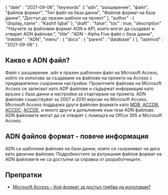 {
  "date" : "2021-09-06",
  "keywords" :[ "adn", "разширение", "файл", "файлов формат", "Тип файл на база данни", "Файлов формат на база данни", "Достъп до празен шаблон на проект" ],
  "author" : {
    "display_name" : "Kashif Iqbal"
},
  "draft" : "false",
  "toc" : true,
  "description" :"Научете за файловия формат ADN и API, които могат да създават и отварят ADN файлове.",
  "title" :"ADN – Alpha Five файл с база данни",
  "linktitle" : "ADN",
  "menu" : {
    "docs" : {
      "parent" : "database"
}
},
  "lastmod" : "2021-09-06"
}

## Какво е ADN файл?

Файл с разширение .adn е празен шаблонен файл на Microsoft Access, който се използва за създаване на файлове на проекти на Access с предварително съхранени настройки. Проектните файлове на Microsoft Access се записват като ADP файлове и съдържат информация като връзка с база данни и настройки за стартиране на проекта. ADN файлове съществуват за 2007 и 2010 версии на Microsoft Access. Microsoft Access поддържа други файлови формати като [MDB](/bg/database/mdb/), [ACCDB](/bg/database/accdb/), [ACCDC](/bg/database/accdc/), [ACCDE](/bg/database/accde/ ), и много други в допълнение към тези ADN файлове. ADN файловете могат да се отварят с помощта на Office 365 и Microsoft Access.

## ADN файлов формат - повече информация

ADN са шаблонни файлове на бази данни, които се съхраняват на диск като двоични файлове. Подробностите за вътрешния файлов формат на ADN файловете не са достъпни за справка от разработчиците.

## Препратки

* [Microsoft Access – Кой формат за достъп трябва да използвам?](https://support.microsoft.com/en-us/office/which-access-file-format-should-i-use-012d9ab3-d14c-479e-b617-be66f9070b41)

